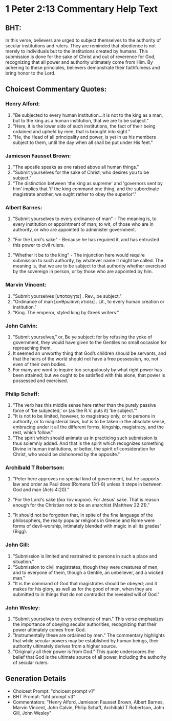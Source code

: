 # 1 Peter 2:13 Commentary Help Text

## BHT:
In this verse, believers are urged to subject themselves to the authority of secular institutions and rulers. They are reminded that obedience is not merely to individuals but to the institutions created by humans. This submission is done for the sake of Christ and out of reverence for God, recognizing that all power and authority ultimately come from Him. By adhering to these principles, believers demonstrate their faithfulness and bring honor to the Lord.

## Choicest Commentary Quotes:
### Henry Alford:
1. "Be subjected to every human institution...it is not to the king as a man, but to the king as a human institution, that we are to be subject." 
2. "Here, it is the lower side of such institutions, the fact of their being ordained and upheld by men, that is brought into sight." 
3. "He, the Head of all principality and power, is yet in us his members subject to them, until the day when all shall be put under His feet."

### Jamieson Fausset Brown:
1. "The apostle speaks as one raised above all human things."
2. "Submit yourselves for the sake of Christ, who desires you to be subject."
3. "The distinction between 'the king as supreme' and 'governors sent by him' implies that 'if the king command one thing, and the subordinate magistrate another, we ought rather to obey the superior'."

### Albert Barnes:
1. "Submit yourselves to every ordinance of man" - The meaning is, to every institution or appointment of man; to wit, of those who are in authority, or who are appointed to administer government.

2. "For the Lord's sake" - Because he has required it, and has entrusted this power to civil rulers.

3. "Whether it be to the king" - The injunction here would require submission to such authority, by whatever name it might be called. The meaning is, that we are to be subject to that authority whether exercised by the sovereign in person, or by those who are appointed by him.

### Marvin Vincent:
1. "Submit yourselves [υποταγητε] . Rev., be subject." 
2. "Ordinance of man [ανθρωπινη κτισει] . Lit., to every human creation or institution." 
3. "King. The emperor, styled king by Greek writers."

### John Calvin:
1. "Submit yourselves," or, Be ye subject; for by refusing the yoke of government, they would have given to the Gentiles no small occasion for reproaching them.
2. It seemed an unworthy thing that God’s children should be servants, and that the heirs of the world should not have a free possession, no, not even of their own bodies.
3. For many are wont to inquire too scrupulously by what right power has been attained; but we ought to be satisfied with this alone, that power is possessed and exercised.

### Philip Schaff:
1. "The verb has this middle sense here rather than the purely passive force of ‘be subjected,’ or (as the R.V. puts it) ‘be subject.’"
2. "It is not to be limited, however, to magistracy only, or to persons in authority, or to magisterial laws, but is to be taken in the absolute sense, embracing under it all the different forms, kingship, magistracy, and the rest, which follow."
3. "The spirit which should animate us in practicing such submission is thus solemnly added. And that is the spirit which recognizes something Divine in human institutions, or better, the spirit of consideration for Christ, who would be dishonored by the opposite."

### Archibald T Robertson:
1. "Peter here approves no special kind of government, but he supports law and order as Paul does (Romans 13:1-8) unless it steps in between God and man (Acts 4:20)."

2. "For the Lord's sake (δια τον κυριον). For Jesus' sake. That is reason enough for the Christian not to be an anarchist (Matthew 22:21)."

3. "It should not be forgotten that, in spite of the fine language of the philosophers, the really popular religions in Greece and Rome were forms of devil-worship, intimately blended with magic in all its grades" (Bigg).

### John Gill:
1. "Submission is limited and restrained to persons in such a place and situation."
2. "Submission to civil magistrates, though they were creatures of men, and to everyone of them, though a Gentile, an unbeliever, and a wicked man."
3. "It is the command of God that magistrates should be obeyed; and it makes for his glory, as well as for the good of men, when they are submitted to in things that do not contradict the revealed will of God."

### John Wesley:
1. "Submit yourselves to every ordinance of man." This verse emphasizes the importance of obeying secular authorities, recognizing that their power ultimately comes from God.
2. "Instrumentally these are ordained by men." The commentary highlights that while secular powers may be established by human beings, their authority ultimately derives from a higher source.
3. "Originally all their power is from God." This quote underscores the belief that God is the ultimate source of all power, including the authority of secular rulers.


## Generation Details
- Choicest Prompt: "choicest prompt v1"
- BHT Prompt: "bht prompt v3"
- Commentators: "Henry Alford, Jamieson Fausset Brown, Albert Barnes, Marvin Vincent, John Calvin, Philip Schaff, Archibald T Robertson, John Gill, John Wesley"
